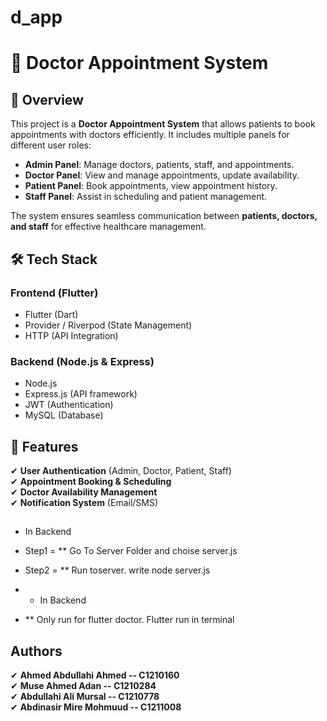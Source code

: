 # d_app

# 🏥 Doctor Appointment System

## 📖 Overview
This project is a **Doctor Appointment System** that allows patients to book appointments with doctors efficiently. It includes multiple panels for different user roles:  

- **Admin Panel**: Manage doctors, patients, staff, and appointments.  
- **Doctor Panel**: View and manage appointments, update availability.  
- **Patient Panel**: Book appointments, view appointment history.  
- **Staff Panel**: Assist in scheduling and patient management.  

The system ensures seamless communication between **patients, doctors, and staff** for effective healthcare management.  

## 🛠️ Tech Stack
### **Frontend** (Flutter)  
- Flutter (Dart)  
- Provider / Riverpod (State Management)  
- HTTP (API Integration)  

### **Backend** (Node.js & Express)  
- Node.js  
- Express.js (API framework)  
- JWT (Authentication)  
- MySQL (Database)  

## 🚀 Features
✔ **User Authentication** (Admin, Doctor, Patient, Staff)  
✔ **Appointment Booking & Scheduling**  
✔ **Doctor Availability Management**  
✔ **Notification System** (Email/SMS)  


##
- In Backend
-  Step1 = ** Go To Server Folder and choise server.js
-  Step2 = ** Run toserver. write node server.js

-  - In Backend
- ** Only run for flutter doctor. Flutter run in terminal

## Authors

✔ **Ahmed Abdullahi Ahmed -- C1210160**  
✔ **Muse Ahmed Adan -- C1210284**  
✔ **Abdullahi Ali Mursal -- C1210778**  
✔ **Abdinasir Mire Mohmuud  -- C1211008**

